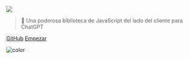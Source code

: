 <!-- _coverpage.md -->

<img class="logo" src="https://raw.githubusercontent.com/kudoai/chatgpt.js/main/media/images/chatgpt.js-logo-dark-mode-padded-7000x777.png">

> 🤖 Una poderosa biblioteca de JavaScript del lado del cliente para ChatGPT

[GitHub](https://github.com/KudoAI/chatgpt.js)
[Empezar](#⚡-importación-de-la-biblioteca)

<!-- background color -->

![color](transparent)
